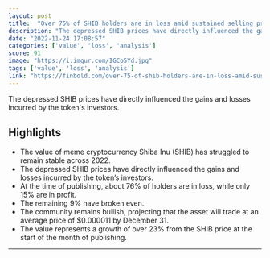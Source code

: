 ```yaml
---
layout: post
title:  "Over 75% of SHIB holders are in loss amid sustained selling pressure"
description: "The depressed SHIB prices have directly influenced the gains and losses incurred by the token's investors."
date: "2022-11-24 17:08:57"
categories: ['value', 'loss', 'analysis']
score: 91
image: "https://i.imgur.com/IGCo5Yd.jpg"
tags: ['value', 'loss', 'analysis']
link: "https://finbold.com/over-75-of-shib-holders-are-in-loss-amid-sustained-selling-pressure/"
---
```


The depressed SHIB prices have directly influenced the gains and losses incurred by the token's investors.

## Highlights

- The value of meme cryptocurrency Shiba Inu (SHIB) has struggled to remain stable across 2022.
- The depressed SHIB prices have directly influenced the gains and losses incurred by the token’s investors.
- At the time of publishing, about 76% of holders are in loss, while only 15% are in profit.
- The remaining 9% have broken even.
- The community remains bullish, projecting that the asset will trade at an average price of $0.000011 by December 31.
- The value represents a growth of over 23% from the SHIB price at the start of the month of publishing.

---
